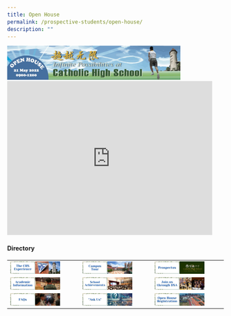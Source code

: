 ```yaml
---
title: Open House
permalink: /prospective-students/open-house/
description: ""
---
```

<img src="/images/oh1.png" style="width:80%">

<iframe width="477" height="357" src="https://www.youtube.com/embed/Ut_HqYotRCA" title="2022 Hullo Open House Video" frameborder="0" allow="accelerometer; autoplay; clipboard-write; encrypted-media; gyroscope; picture-in-picture" allowfullscreen></iframe>

#### Directory

|  	|  	|  	|
|---	|---	|---	|
| <a href="here!!!!!"><img style="width:75%" src="/images/oh2.png"></a> 	| <a href="w"><img style="width:75%" src="/images/oh3.png"></a> 	| <a href="w"><img style="width:75%" src="/images/oh4.png"></a> 	|
| <a href="w"><img style="width:75%" src="/images/oh5.png"></a> 	| <a href="w"><img style="width:75%" src="/images/oh6.png"></a> 	|  <a href="w"><img style="width:75%" src="/images/oh7.png"></a>	|
| <a href="w"><img style="width:75%" src="/images/oh8.png"></a> 	|  <a href="w"><img style="width:75%" src="/images/oh9.png"></a>	|  <a href="w"><img style="width:75%" src="/images/oh10.png"></a>	|